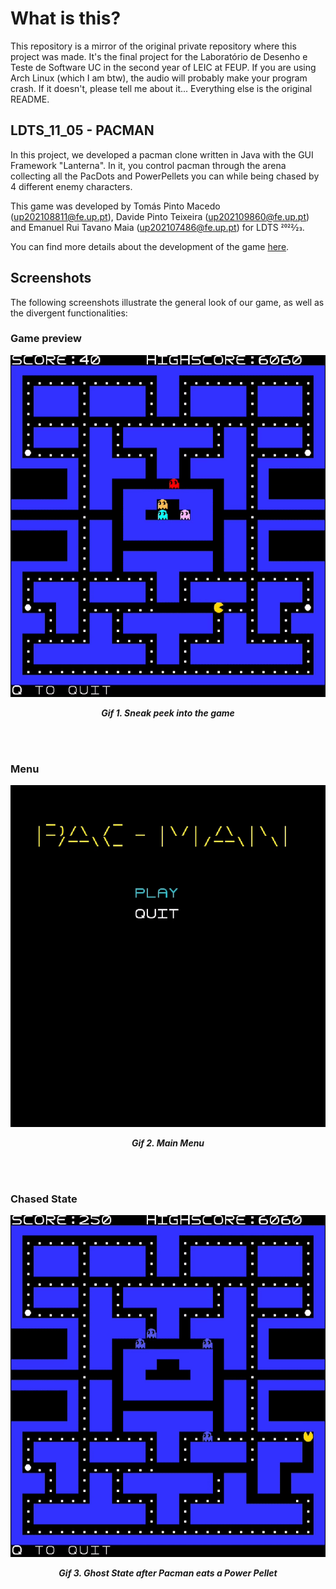 # What is this?
This repository is a mirror of the original private repository where this project was made.
It's the final project for the Laboratório de Desenho e Teste de Software UC in the second year of LEIC at FEUP.
If you are using Arch Linux (which I am btw), the audio will probably make your program crash. If it doesn't, please tell me about it...
Everything else is the original README.

## LDTS_11_05 - PACMAN

In this project, we developed a pacman clone written in Java with the GUI Framework "Lanterna". In it, you control pacman through the arena collecting all the PacDots and PowerPellets you can while being chased by 4 different enemy characters.

This game was developed by Tomás Pinto Macedo (up202108811@fe.up.pt), Davide Pinto Teixeira (up202109860@fe.up.pt) and Emanuel Rui Tavano Maia (up202107486@fe.up.pt) for LDTS 2022⁄23.

You can find more details about the development of the game [here](docs/README.md).

## Screenshots

The following screenshots illustrate the general look of our game, as well as the divergent functionalities:
### Game preview

<p align="center">
  <img src="docs/gifs/preview.gif"/>
</p>
<p align="center">
  <b><i>Gif 1. Sneak peek into the game</i></b>
</p>
<br>
<br />

### Menu

<p align="center">
  <img src="docs/gifs/menu.gif"/>
</p>
<p align="center">
  <b><i>Gif 2. Main Menu</i></b>
</p>
<br>
<br />

### Chased State

<p align="center">
  <img src="docs/gifs/Chased Ghosts.gif"/>
</p>
<p align="center">
  <b><i>Gif 3. Ghost State after Pacman eats a Power Pellet</i></b>
</p>
<br>
<br />

